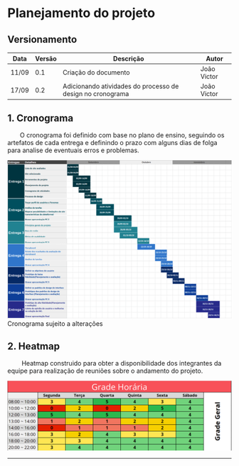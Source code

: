 # Planejamento do projeto

## Versionamento

|  Data  | Versão | Descrição | Autor |
|----|----| --- | --- | 
| 11/09 | 0.1 | Criação do documento | João Victor |
| 17/09 | 0.2 | Adicionando atividades do processo de design no cronograma | João Victor |

## 1. Cronograma
<p text-align="justify">&emsp;&emsp;O cronograma foi definido com base no plano de ensino, seguindo os artefatos de cada entrega e definindo o prazo com alguns dias de folga para analise de eventuais erros e problemas. </p>

<img src="_media/assets/images/print_screen/cronograma.png">
Cronograma sujeito a alterações

## 2. Heatmap

<p text-align="justify">&emsp;&emsp; Heatmap construido para obter a disponibilidade dos integrantes da equipe para realização de reuniões sobre o andamento do projeto.</p>

<img src="_media/assets/images/print_screen/heatmap.png">

-----------------
